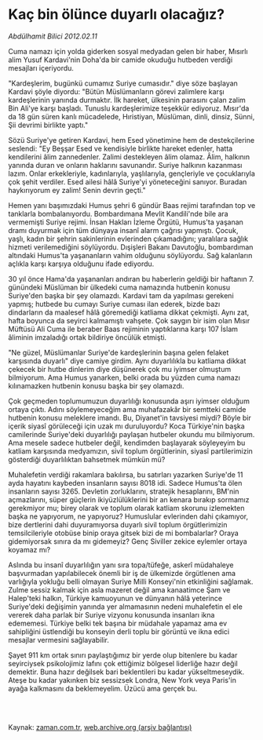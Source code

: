 # Kaç bin ölünce duyarlı olacağız?

*Abdülhamit Bilici 2012.02.11*

<td class="columnist-detail">
<p>Cuma namazı için yolda giderken sosyal medyadan gelen bir haber, Mısırlı alim Yusuf Kardavi'nin Doha'da bir camide okuduğu hutbeden verdiği mesajları içeriyordu.</p>
<p>
<div id="haberMetinDiv">
<p> "Kardeşlerim, bugünkü cumamız Suriye cumasıdır." diye söze başlayan Kardavi şöyle diyordu: "Bütün Müslümanların görevi zalimlere karşı kardeşlerinin yanında durmaktır. İlk hareket, ülkesinin parasını çalan zalim Bin Ali'ye karşı başladı. Tunuslu kardeşlerimize teşekkür ediyoruz. Mısır'da da 18 gün süren kanlı mücadelede, Hıristiyan, Müslüman, dinli, dinsiz, Sünni, Şii devrimi birlikte yaptı."
<p>Sözü Suriye'ye getiren Kardavi, hem Esed yönetimine hem de destekçilerine seslendi: "Ey Beşşar Esed ve kendisiyle birlikte hareket edenler, hatta kendilerini âlim zannedenler. Zalimi destekleyen âlim olamaz. Âlim, halkının yanında duran ve onların haklarını savunandır. Suriye halkının kazanması lazım. Onlar erkekleriyle, kadınlarıyla, yaşlılarıyla, gençleriyle ve çocuklarıyla çok şehit verdiler. Esed ailesi hâlâ Suriye'yi yöneteceğini sanıyor. Buradan haykırıyorum ey zalim! Senin devrin geçti."
<p>Hemen yanı başımızdaki Humus şehri 6 gündür Baas rejimi tarafından top ve tanklarla bombalanıyordu. Bombardımana Mevlit Kandili'nde bile ara vermemişti Suriye rejimi. İnsan Hakları İzleme Örgütü, Humus'ta yaşanan dramı duyurmak için tüm dünyaya insanî alarm çağrısı yapmıştı. Çocuk, yaşlı, kadın bir şehrin sakinlerinin evlerinden çıkamadığını; yaralılara sağlık hizmeti verilemediğini söylüyordu. Dışişleri Bakanı Davutoğlu, bombardıman altındaki Humus'ta yaşananların vahim olduğunu söylüyordu. Sağ kalanların açlıkla karşı karşıya olduğunu ifade ediyordu.
<p>30 yıl önce Hama'da yaşananları andıran bu haberlerin geldiği bir haftanın 7. günündeki Müslüman bir ülkedeki cuma namazında hutbenin konusu Suriye'den başka bir şey olamazdı. Kardavi tam da yapılması gerekeni yapmış; hutbede bu cumayı Suriye cuması ilan ederek, bizde bazı dindarların da maalesef hâlâ göremediği katliama dikkat çekmişti. Aynı zat, hafta boyunca da seyirci kalmamıştı vahşete. Çok saygın bir isim olan Mısır Müftüsü Ali Cuma ile beraber Baas rejiminin yaptıklarına karşı 107 İslam âliminin imzaladığı ortak bildiriye öncülük etmişti.
<p>"Ne güzel, Müslümanlar Suriye'de kardeşlerinin başına gelen felaket karşısında duyarlı" diye camiye girdim. Aynı duyarlılıkla bu katliama dikkat çekecek bir hutbe dinlerim diye düşünerek çok mu iyimser olmuştum bilmiyorum. Ama Humus yanarken, belki orada bu yüzden cuma namazı kılınamazken hutbenin konusu başka bir şey olamazdı.
<p>Çok geçmeden toplumumuzun duyarlılığı konusunda aşırı iyimser olduğum ortaya çıktı. Adını söylemeyeceğim ama muhafazakâr bir semtteki camide hutbenin konusu meleklere imandı. Bu, Diyanet'in tavsiyesi miydi? Böyle bir içerik siyasî görüleceği için uzak mı duruluyordu? Koca Türkiye'nin başka camilerinde Suriye'deki duyarlılığı paylaşan hutbeler okundu mu bilmiyorum. Ama mesele sadece hutbeler değil, kendimden başlayarak söyleyeyim bu katliam karşısında medyamızın, sivil toplum örgütlerinin, siyasî partilerimizin gösterdiği duyarlılıktan bahsetmek mümkün mü?
<p>Muhalefetin verdiği rakamlara bakılırsa, bu satırları yazarken Suriye'de 11 ayda hayatını kaybeden insanların sayısı 8018 idi. Sadece Humus'ta ölen insanların sayısı 3265. Devletin zorluklarını, stratejik hesaplarını, BM'nin açmazlarını, süper güçlerin ikiyüzlülüklerini bir an kenara bırakıp sormamız gerekmiyor mu; birey olarak ve toplum olarak katliam skorunu izlemekten başka ne yapıyorum, ne yapıyoruz? Humuslular evlerinden dahi çıkamıyor, bize dertlerini dahi duyuramıyorsa duyarlı sivil toplum örgütlerimizin temsilcileriyle otobüse binip oraya gitsek bizi de mi bombalarlar? Oraya gidemiyorsak sınıra da mı gidemeyiz? Genç Siviller zekice eylemler ortaya koyamaz mı?
<p>Aslında bu insanî duyarlılığın yanı sıra topa/tüfeğe, askerî müdahaleye başvurmadan yapılabilecek önemli bir iş de ülkemizde örgütlenen ama varlığıyla yokluğu belli olmayan Suriye Milli Konseyi'nin etkinliğini sağlamak. Zulme sessiz kalmak için asla mazeret değil ama kanaatimce Şam ve Halep'teki halkın, Türkiye kamuoyunun ve dünyanın hâlâ yeterince Suriye'deki değişimin yanında yer almamasının nedeni muhalefetin el ele vererek daha parlak bir Suriye vizyonu konusunda insanları ikna edememesi. Türkiye belki tek başına bir müdahale yapamaz ama ev sahipliğini üstlendiği bu konseyin derli toplu bir görüntü ve ikna edici mesajlar vermesini sağlayabilir.
<p>Şayet 911 km ortak sınırı paylaştığımız bir yerde olup bitenlere bu kadar seyirciysek psikolojimiz lafını çok ettiğimiz bölgesel liderliğe hazır değil demektir. Buna hazır değilsek bari beklentileri bu kadar yükseltmeseydik. Ateşe bu kadar yakınken biz sessizsek Londra, New York veya Paris'in ayağa kalkmasını da beklemeyelim. Üzücü ama gerçek bu. </p></p></p></p></p></p></p></p></p></div>
</p>


<p><br>
		 </br></p></td>

Kaynak: [zaman.com.tr](http://zaman.com.tr/yazar.do?yazino=1243502), [web.archive.org (arşiv bağlantısı)](http://web.archive.org/web/20120217154453/http://zaman.com.tr:80/yazar.do?yazino=1243502)
